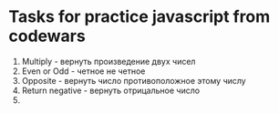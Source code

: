 # Tasks for practice javascript from codewars

1. Multiply - вернуть произведение двух чисел
2. Even or Odd - четное не четное
3. Opposite - вернуть число противоположное этому числу
4. Return negative - вернуть отрицальное число
5. 